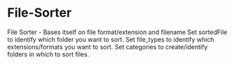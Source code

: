 # File-Sorter
File Sorter - Bases itself on file format/extension and filename
Set sortedFile to identify which folder you want to sort.
Set file_types to identify which extensions/formats you want to sort.
Set categories to create/identify folders in which to sort files.
